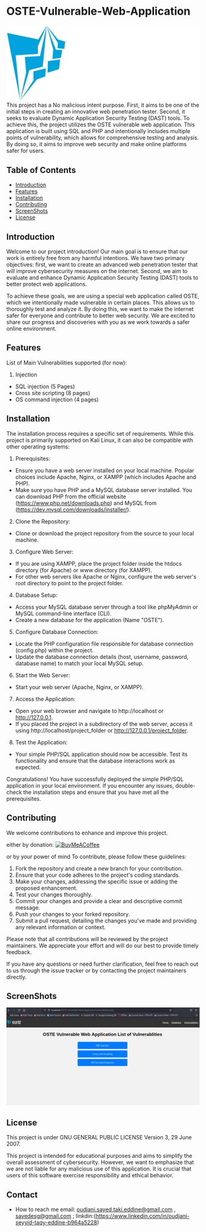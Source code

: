 
# OSTE-Vulnerable-Web-Application
![Project Logo](OSTE.svg)
This project has a No malicious intent purpose. First, it aims to be one of the initial steps in creating an innovative web penetration tester. Second, it seeks to evaluate Dynamic Application Security Testing (DAST) tools. To achieve this, the project utilizes the OSTE vulnerable web application. This application is built using SQL and PHP and intentionally includes multiple points of vulnerability, which allows for comprehensive testing and analysis. By doing so, it aims to improve web security and make online platforms safer for users.
## Table of Contents

- [Introduction](#introduction)
- [Features](#features)
- [Installation](#installation)
- [Contributing](#contributing)
- [ScreenShots](#ScreenShots)
- [License](#license)

## Introduction
Welcome to our project introduction! Our main goal is to ensure that our work is entirely free from any harmful intentions. We have two primary objectives: first, we want to create an advanced web penetration tester that will improve cybersecurity measures on the internet. Second, we aim to evaluate and enhance Dynamic Application Security Testing (DAST) tools to better protect web applications.

To achieve these goals, we are using a special web application called OSTE, which we intentionally made vulnerable in certain places. This allows us to thoroughly test and analyze it. By doing this, we want to make the internet safer for everyone and contribute to better web security. We are excited to share our progress and discoveries with you as we work towards a safer online environment.

## Features

List of Main Vulnerabilities supported (for now):
1. Injection
  - SQL injection (5 Pages)
  - Cross site scripting (8 pages)
  - OS command injection (4 pages)
## Installation

The installation process requires a specific set of requirements. While this project is primarily supported on Kali Linux, it can also be compatible with other operating systems:
1.    Prerequisites:
  - Ensure you have a web server installed on your local machine. Popular choices include Apache, Nginx, or XAMPP (which includes Apache and PHP).
  - Make sure you have PHP and a MySQL database server installed. You can download PHP from the official website (https://www.php.net/downloads.php) and MySQL from (https://dev.mysql.com/downloads/installer/).

2.    Clone the Repository:
  - Clone or download the project repository from the source to your local machine.

3.    Configure Web Server:
  - If you are using XAMPP, place the project folder inside the htdocs directory (for Apache) or www directory (for XAMPP).
  - For other web servers like Apache or Nginx, configure the web server's root directory to point to the project folder.

4.    Database Setup:
  - Access your MySQL database server through a tool like phpMyAdmin or MySQL command-line interface (CLI).
  - Create a new database for the application (Name "OSTE").

5.    Configure Database Connection:
  - Locate the PHP configuration file responsible for database connection (config.php) within the project.
  - Update the database connection details (host, username, password, database name) to match your local MySQL setup.

6.    Start the Web Server:
  - Start your web server (Apache, Nginx, or XAMPP).

7.    Access the Application:
  - Open your web browser and navigate to http://localhost or http://127.0.0.1.
  - If you placed the project in a subdirectory of the web server, access it using http://localhost/project_folder or http://127.0.0.1/project_folder.

8.    Test the Application:
  - Your simple PHP/SQL application should now be accessible. Test its functionality and ensure that the database interactions work as expected.

Congratulations! You have successfully deployed the simple PHP/SQL application in your local environment. If you encounter any issues, double-check the installation steps and ensure that you have met all the prerequisites.
  

## Contributing

We welcome contributions to enhance and improve this project. 

either by donation: 
  [![BuyMeACoffee](https://img.shields.io/badge/Buy%20Me%20a%20Coffee-ffdd00?style=for-the-badge&logo=buy-me-a-coffee&logoColor=black)](https://www.buymeacoffee.com/oudjanisaye) 

or by your power of mind  To contribute, please follow these guidelines:

   1. Fork the repository and create a new branch for your contribution.
   2. Ensure that your code adheres to the project's coding standards.
   3. Make your changes, addressing the specific issue or adding the proposed enhancement.
   4. Test your changes thoroughly.
   5. Commit your changes and provide a clear and descriptive commit message.
   6. Push your changes to your forked repository.
   7. Submit a pull request, detailing the changes you've made and providing any relevant information or context.

Please note that all contributions will be reviewed by the project maintainers. We appreciate your effort and will do our best to provide timely feedback.

If you have any questions or need further clarification, feel free to reach out to us through the issue tracker or by contacting the project maintainers directly.

## ScreenShots 
![Main Interface ](ico/Screenshot_2023-07-31_21-54-13.png)

## License

This project is under  GNU GENERAL PUBLIC LICENSE Version 3, 29 June 2007.

This project is intended for educational purposes and aims to simplify the overall assessment of cybersecurity. However, we want to emphasize that we are not liable for any malicious use of this application. It is crucial that users of this software exercise responsibility and ethical behavior.


## Contact

-  How to reach me email: oudjani.sayed.taki.eddine@gmail.com , sayedesg@gmail.com ;
   linkdin:(https://www.linkedin.com/in/oudjani-seyyid-taqy-eddine-b964a5228)

